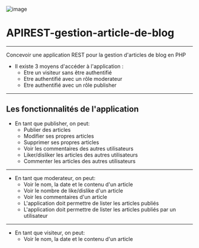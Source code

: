 ![image](https://user-images.githubusercontent.com/104210204/224580293-3913ec80-9ea0-48a0-9bcf-c054f468e539.png)


# APIREST-gestion-article-de-blog

---

Concevoir une application REST pour la gestion d'articles de blog en PHP

* Il existe 3 moyens d'accéder à l'application :
    * Etre un visiteur sans être authentifié
    * Etre authentifié avec un rôle moderateur
    * Etre authentifié avec un rôle publisher 

****
## Les fonctionnalités de l'application
* En tant que publisher, on peut:
    *  Publier des articles
    *  Modifier ses propres articles
    *  Supprimer ses propres articles
    * Voir les commentaires des autres utilisateurs
    * Liker/disliker les articles des autres utilisateurs
    * Commenter les articles des autres utilisateurs

----
* En tant que moderateur, on peut:
    * Voir le nom, la date et le contenu d'un article
    * Voir le nombre de like/dislike d'un article
    * Voir les commentaires d'un article
    * L'application doit permettre de lister les articles publiés
    * L'application doit permettre de lister les articles publiés par un utilisateur

----
* En tant que visiteur, on peut:
    * Voir le nom, la date et le contenu d'un article
